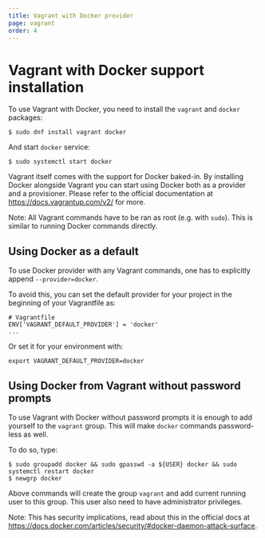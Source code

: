 ```yaml
---
title: Vagrant with Docker provider
page: vagrant
order: 4
---
```


# Vagrant with Docker support installation

To use Vagrant with Docker, you need to install the `vagrant` and `docker` packages:

```
$ sudo dnf install vagrant docker
```

And start `docker` service:

```
$ sudo systemctl start docker
```

Vagrant itself comes with the support for Docker baked-in. By installing Docker alongside
Vagrant you can start using Docker both as a provider and a provisioner. Please refer to
the official documentation at https://docs.vagrantup.com/v2/ for more.

Note: All Vagrant commands have to be ran as root (e.g. with `sudo`). This is similar to running
Docker commands directly.

## Using Docker as a default

To use Docker provider with any Vagrant commands, one has to explicitly append `--provider=docker`.

To avoid this, you can set the default provider for your project in the beginning of your
Vagrantfile as:

```
# Vagrantfile
ENV['VAGRANT_DEFAULT_PROVIDER'] = 'docker'
...
```

Or set it for your environment with:

```
export VAGRANT_DEFAULT_PROVIDER=docker
```

## Using Docker from Vagrant without password prompts

To use Vagrant with Docker without password prompts it is enough to add yourself to the `vagrant`
group. This will make `docker` commands password-less as well.

To do so, type:

```
$ sudo groupadd docker && sudo gpasswd -a ${USER} docker && sudo systemctl restart docker
$ newgrp docker
```

Above commands will create the group `vagrant` and add current running user to this group. This user
also need to have administrator privileges.

Note: This has security implications, read about this in the official docs at
https://docs.docker.com/articles/security/#docker-daemon-attack-surface.
